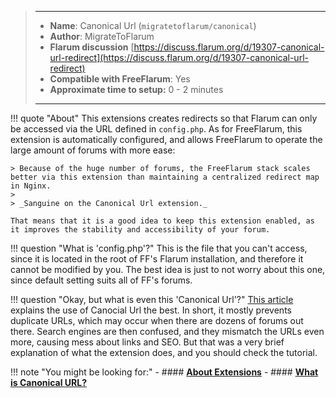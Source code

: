 > ---
> - **Name**: Canonical Url (`migratetoflarum/canonical`)
> - **Author**: MigrateToFlarum
> - **Flarum discussion** [https://discuss.flarum.org/d/19307-canonical-url-redirect](https://discuss.flarum.org/d/19307-canonical-url-redirect)
> - **Compatible with FreeFlarum**: Yes
> - **Approximate time to setup:** 0 - 2 minutes
>
> ---

!!! quote "About"
    This extensions creates redirects so that Flarum can only be accessed via the URL defined in `config.php`.
    As for FreeFlarum, this extension is automatically configured, and allows FreeFlarum to operate the large amount of forums with more ease:
    
    > Because of the huge number of forums, the FreeFlarum stack scales better via this extension than maintaining a centralized redirect map in Nginx.
    >
    > _Sanguine on the Canonical Url extension._
    
    That means that it is a good idea to keep this extension enabled, as it improves the stability and accessibility of your forum.
    
!!! question "What is 'config.php'?"
    This is the file that you can't access, since it is located in the root of FF's Flarum installation, and therefore it cannot be modified by you.
    The best idea is just to not worry about this one, since default setting suits all of FF's forums.
    
!!! question "Okay, but what is even this 'Canonical Url'?"
    [This article](https://yoast.com/what-is-a-canonical-url/) explains the use of Canocial Url the best. In short, it mostly prevents duplicate URLs, which may occur when there are dozens of forums out there.
    Search engines are then confused, and they mismatch the URLs even more, causing mess about links and SEO. But that was a very brief explanation of what the extension does, and you should check the tutorial.

!!! note "You might be looking for:"
    - #### **[About Extensions](/docs/How-to/Extensions/About-Extensions/)**
    - #### **[What is Canonical URL?](https://yoast.com/what-is-a-canonical-url/)**
